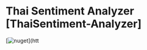 # Thai Sentiment Analyzer [ThaiSentiment-Analyzer]

 [![nuget](https://img.shields.io/nuget/v/ThaiSenLoy.svg)](htt